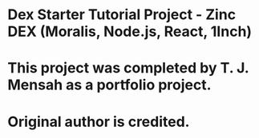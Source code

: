 # Dex Starter Tutorial Project - Zinc DEX (Moralis, Node.js, React, 1Inch)
# This project was completed by T. J. Mensah as a portfolio project.
# Original author is credited.
